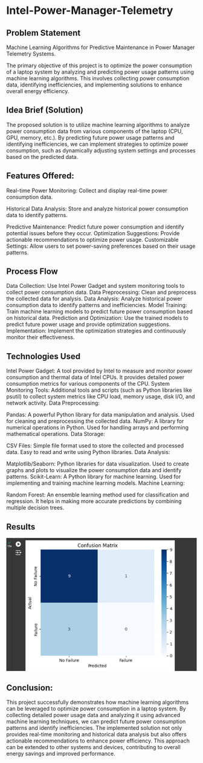 # Intel-Power-Manager-Telemetry
## Problem Statement
Machine Learning Algorithms for Predictive Maintenance in Power Manager Telemetry Systems.

The primary objective of this project is to optimize the power consumption of a laptop system by analyzing and predicting power usage patterns using machine learning algorithms. This involves collecting power consumption data, identifying inefficiencies, and implementing solutions to enhance overall energy efficiency.
## Idea Brief (Solution)
The proposed solution is to utilize machine learning algorithms to analyze power consumption data from various components of the laptop (CPU, GPU, memory, etc.). By predicting future power usage patterns and identifying inefficiencies, we can implement strategies to optimize power consumption, such as dynamically adjusting system settings and processes based on the predicted data.
## Features Offered:
Real-time Power Monitoring: Collect and display real-time power consumption data.

Historical Data Analysis: Store and analyze historical power consumption data to identify patterns.

Predictive Maintenance: Predict future power consumption and identify potential issues before they occur.
Optimization Suggestions: Provide actionable recommendations to optimize power usage.
Customizable Settings: Allow users to set power-saving preferences based on their usage patterns.
## Process Flow
Data Collection:
Use Intel Power Gadget and system monitoring tools to collect power consumption data.
Data Preprocessing:
Clean and preprocess the collected data for analysis.
Data Analysis:
Analyze historical power consumption data to identify patterns and inefficiencies.
Model Training:
Train machine learning models to predict future power consumption based on historical data.
Prediction and Optimization:
Use the trained models to predict future power usage and provide optimization suggestions.
Implementation:
Implement the optimization strategies and continuously monitor their effectiveness.
## Technologies Used

Intel Power Gadget: A tool provided by Intel to measure and monitor power consumption and thermal data of Intel CPUs. It provides detailed power consumption metrics for various components of the CPU.
System Monitoring Tools: Additional tools and scripts (such as Python libraries like psutil) to collect system metrics like CPU load, memory usage, disk I/O, and network activity.
Data Preprocessing:

Pandas: A powerful Python library for data manipulation and analysis. Used for cleaning and preprocessing the collected data.
NumPy: A library for numerical operations in Python. Used for handling arrays and performing mathematical operations.
Data Storage:

CSV Files: Simple file format used to store the collected and processed data. Easy to read and write using Python libraries.
Data Analysis:

Matplotlib/Seaborn: Python libraries for data visualization. Used to create graphs and plots to visualize the power consumption data and identify patterns.
Scikit-Learn: A Python library for machine learning. Used for implementing and training machine learning models.
Machine Learning:

Random Forest: An ensemble learning method used for classification and regression. It helps in making more accurate predictions by combining multiple decision trees.

## Results

![Confusion Matrix](img/img6.png)


## Conclusion:
This project successfully demonstrates how machine learning algorithms can be leveraged to optimize power consumption in a laptop system. By collecting detailed power usage data and analyzing it using advanced machine learning techniques, we can predict future power consumption patterns and identify inefficiencies. The implemented solution not only provides real-time monitoring and historical data analysis but also offers actionable recommendations to enhance power efficiency. This approach can be extended to other systems and devices, contributing to overall energy savings and improved performance.
